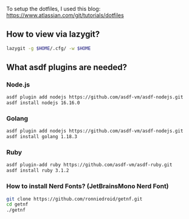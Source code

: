To setup the dotfiles, I used this blog: https://www.atlassian.com/git/tutorials/dotfiles

## How to view via lazygit?

```bash
lazygit -g $HOME/.cfg/ -w $HOME
```

## What asdf plugins are needed?

### Node.js

```bash
asdf plugin add nodejs https://github.com/asdf-vm/asdf-nodejs.git
asdf install nodejs 16.16.0
```

### Golang

```bash
asdf plugin add nodejs https://github.com/asdf-vm/asdf-nodejs.git
asdf install golang 1.18.3
```

### Ruby

```bash
asdf plugin-add ruby https://github.com/asdf-vm/asdf-ruby.git
asdf install ruby 3.1.2
```

### How to install Nerd Fonts? (JetBrainsMono Nerd Font)

```bash
git clone https://github.com/ronniedroid/getnf.git
cd getnf
./getnf
```
